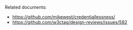 Related documents:
- https://github.com/mikewest/credentiallessness/
- https://github.com/w3ctag/design-reviews/issues/582
